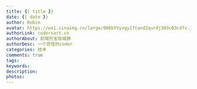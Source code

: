 ```yaml
---
title: {{ title }}
date: {{ date }}
author: Robin
avatar: https://wx1.sinaimg.cn/large/006bYVyvgy1ftand2qurdj303c03cdfv.jpg
authorLink: codersart.cn
authorAbout: 前端开发攻城狮
authorDesc: 一个奇怪的coder
categories: 技术
comments: true
tags: 
keywords: 
description: 
photos: 
---
```

